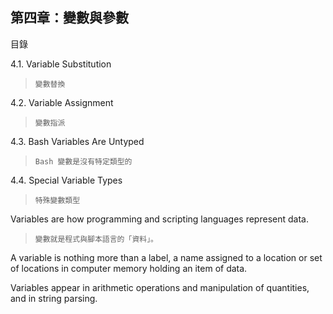 第四章：變數與參數
---

目錄

4.1. Variable Substitution

>`變數替換`

4.2. Variable Assignment

>`變數指派`

4.3. Bash Variables Are Untyped

>`Bash 變數是沒有特定類型的`

4.4. Special Variable Types

>`特殊變數類型`

Variables are how programming and scripting languages represent data. 

>`變數就是程式與腳本語言的「資料」。`

A variable is nothing more than a label, a name assigned to a location or set of locations in computer memory holding an item of data.

Variables appear in arithmetic operations and manipulation of quantities, and in string parsing.
